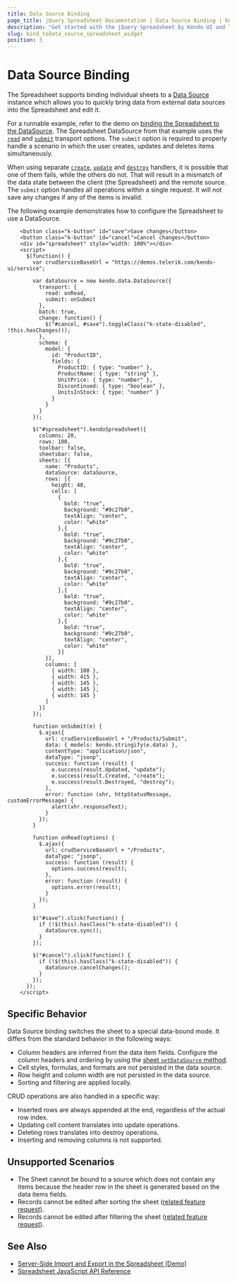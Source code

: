 ```yaml
---
title: Data Source Binding
page_title: jQuery Spreadsheet Documentation | Data Source Binding | Kendo UI
description: "Get started with the jQuery Spreadsheet by Kendo UI and learn how to bind a sheet in the widget to a Data Source."
slug: bind_todata_source_spreadsheet_widget
position: 3
---
```


# Data Source Binding

The Spreadsheet supports binding individual sheets to a [Data Source](/framework/datasource/overview) instance which allows you to quickly bring data from external data sources into the Spreadsheet and edit it.  

For a runnable example, refer to the demo on [binding the Spreadsheet to the DataSource](https://demos.telerik.com/kendo-ui/spreadsheet/datasource). The Spreadsheet DataSource from that example uses the [`read`](/api/javascript/data/datasource/configuration/transport.read) and [`submit`](/api/javascript/data/datasource/configuration/transport.submit) transport options. The `submit` option is required to properly handle a scenario in which the user creates, updates and deletes items simultaneously.

When using separate [`create`](/api/javascript/data/datasource/configuration/transport.create), [`update`](/api/javascript/data/datasource/configuration/transport.update) and [`destroy`](/api/javascript/data/datasource/configuration/transport.destroy) handlers, it is possible that one of them fails, while the others do not. That will result in a mismatch of the data state between the client (the Spreadsheet) and the remote source. The `submit` option handles all operations within a single request. It will not save any changes if any of the items is invalid.

The following example demonstrates how to configure the Spreadsheet to use a DataSource.

```dojo
    <button class="k-button" id="save">Save changes</button>
    <button class="k-button" id="cancel">Cancel changes</button>
    <div id="spreadsheet" style="width: 100%"></div>
    <script>
      $(function() {
        var crudServiceBaseUrl = "https://demos.telerik.com/kendo-ui/service";

        var dataSource = new kendo.data.DataSource({
          transport: {
            read: onRead,
            submit: onSubmit
          },
          batch: true,
          change: function() {
            $("#cancel, #save").toggleClass("k-state-disabled", !this.hasChanges());
          },
          schema: {
            model: {
              id: "ProductID",
              fields: {
                ProductID: { type: "number" },
                ProductName: { type: "string" },
                UnitPrice: { type: "number" },
                Discontinued: { type: "boolean" },
                UnitsInStock: { type: "number" }
              }
            }
          }
        });

        $("#spreadsheet").kendoSpreadsheet({
          columns: 20,
          rows: 100,
          toolbar: false,
          sheetsbar: false,
          sheets: [{
            name: "Products",
            dataSource: dataSource,
            rows: [{
              height: 40,
              cells: [
                {
                  bold: "true",
                  background: "#9c27b0",
                  textAlign: "center",
                  color: "white"
                },{
                  bold: "true",
                  background: "#9c27b0",
                  textAlign: "center",
                  color: "white"
                },{
                  bold: "true",
                  background: "#9c27b0",
                  textAlign: "center",
                  color: "white"
                },{
                  bold: "true",
                  background: "#9c27b0",
                  textAlign: "center",
                  color: "white"
                },{
                  bold: "true",
                  background: "#9c27b0",
                  textAlign: "center",
                  color: "white"
                }]
            }],
            columns: [
              { width: 100 },
              { width: 415 },
              { width: 145 },
              { width: 145 },
              { width: 145 }
            ]
          }]
        });

        function onSubmit(e) {
          $.ajax({
            url: crudServiceBaseUrl + "/Products/Submit",
            data: { models: kendo.stringify(e.data) },
            contentType: "application/json",
            dataType: "jsonp",
            success: function (result) {
              e.success(result.Updated, "update");
              e.success(result.Created, "create");
              e.success(result.Destroyed, "destroy");
            },
            error: function (xhr, httpStatusMessage, customErrorMessage) {
              alert(xhr.responseText);
            }
          });
        }

        function onRead(options) {
          $.ajax({
            url: crudServiceBaseUrl + "/Products",
            dataType: "jsonp",
            success: function (result) {
              options.success(result);
            },
            error: function (result) {
              options.error(result);
            }
          });
        }

        $("#save").click(function() {
          if (!$(this).hasClass("k-state-disabled")) {
            dataSource.sync();
          }
        });

        $("#cancel").click(function() {
          if (!$(this).hasClass("k-state-disabled")) {
            dataSource.cancelChanges();
          }
        });
      });
    </script>
```

## Specific Behavior

Data Source binding switches the sheet to a special data-bound mode. It differs from the standard behavior in the following ways:

* Column headers are inferred from the data item fields. Configure the column headers and ordering by using the [sheet `setDataSource` method](/api/javascript/spreadsheet/sheet/methods/setdatasource).
* Cell styles, formulas, and formats are not persisted in the data source.
* Row height and column width are not persisted in the data source.
* Sorting and filtering are applied locally.

CRUD operations are also handled in a specific way:

* Inserted rows are always appended at the end, regardless of the actual row index.
* Updating cell content translates into update operations.
* Deleting rows translates into destroy operations.
* Inserting and removing columns is not supported.

## Unsupported Scenarios

* The Sheet cannot be bound to a source which does not contain any items because the header row in the sheet is generated based on the data items fields.
* Records cannot be edited after sorting the sheet ([related feature request](https://feedback.telerik.com/kendo-jquery-ui/1402815-allow-sorting-for-spreadsheet-with-datasource)).
* Records cannot be edited after filtering the sheet ([related feature request](https://feedback.telerik.com/kendo-jquery-ui/1402817-allow-filtering-for-spreadsheet-with-datasource)).

## See Also

* [Server-Side Import and Export in the Spreadsheet (Demo)](https://demos.telerik.com/kendo-ui/spreadsheet/server-side-import-export)
* [Spreadsheet JavaScript API Reference](/api/javascript/ui/spreadsheet)
